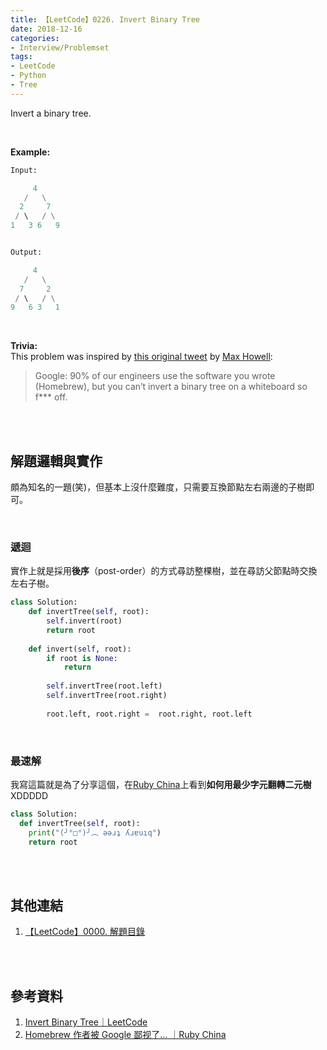 ```yaml
---
title: 【LeetCode】0226. Invert Binary Tree
date: 2018-12-16
categories:
- Interview/Problemset
tags:
- LeetCode
- Python
- Tree
--- 
```


Invert a binary tree.
<!--more-->
<br>

**Example:**
```python
Input:

     4
   /   \
  2     7
 / \   / \
1   3 6   9


Output:

     4
   /   \
  7     2
 / \   / \
9   6 3   1

```
<br>

**Trivia:**  
This problem was inspired by  [this original tweet](https://twitter.com/mxcl/status/608682016205344768)  by  [Max Howell](https://twitter.com/mxcl):

> Google: 90% of our engineers use the software you wrote (Homebrew), but you can’t invert a binary tree on a whiteboard so f*** off.


<br><br>

## 解題邏輯與實作

頗為知名的一題(笑)，但基本上沒什麼難度，只需要互換節點左右兩邊的子樹即可。

<br>

### 遞迴

實作上就是採用**後序**（post-order）的方式尋訪整棵樹，並在尋訪父節點時交換左右子樹。

```python
class Solution:
    def invertTree(self, root):
        self.invert(root)
        return root
        
    def invert(self, root):
        if root is None:
            return
        
        self.invertTree(root.left)
        self.invertTree(root.right)
            
        root.left, root.right =  root.right, root.left            
```

<br>

### 最速解

我寫這篇就是為了分享這個，在[Ruby China](https://ruby-china.org/topics/25977)上看到**如何用最少字元翻轉二元樹**XDDDDD

```python
class Solution:
  def invertTree(self, root):
    print("(╯°□°)╯︵ ǝǝɹʇ ʎɹɐuıq")
    return root
```
<br><br>

## 其他連結
1. [【LeetCode】0000. 解題目錄](/LeetCode-0000-Contents/)

<br><br>

## 參考資料 
1. [Invert Binary Tree｜LeetCode](https://leetcode.com/problems/invert-binary-tree/)
2. [Homebrew 作者被 Google 鄙视了… ｜Ruby China](https://ruby-china.org/topics/25977) 



 